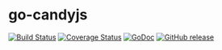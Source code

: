 go-candyjs
==========
[![Build Status](https://travis-ci.org/mcuadros/go-candyjs.png?branch=master)](https://travis-ci.org/mcuadros/go-candyjs) [![Coverage Status](https://coveralls.io/repos/mcuadros/go-candyjs/badge.svg?branch=master)](https://coveralls.io/r/mcuadros/go-candyjs?branch=master) [![GoDoc](http://godoc.org/github.com/mcuadros/go-candyjs?status.png)](http://godoc.org/github.com/mcuadros/go-candyjs) [![GitHub release](https://img.shields.io/github/release/mcuadros/go-candyjs.svg)](https://github.com/mcuadros/go-candyjs/releases)
